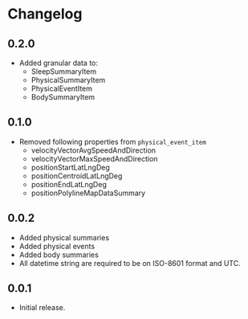 # Changelog

## 0.2.0

* Added granular data to:
  * SleepSummaryItem
  * PhysicalSummaryItem
  * PhysicalEventItem
  * BodySummaryItem

## 0.1.0

* Removed following properties from `physical_event_item`
  * velocityVectorAvgSpeedAndDirection
  * velocityVectorMaxSpeedAndDirection
  * positionStartLatLngDeg
  * positionCentroidLatLngDeg
  * positionEndLatLngDeg
  * positionPolylineMapDataSummary

## 0.0.2

* Added physical summaries
* Added physical events
* Added body summaries
* All datetime string are required to be on ISO-8601 format and UTC.

## 0.0.1

* Initial release.
